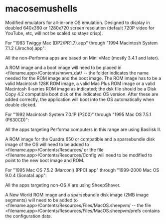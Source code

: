 # macosemushells
Modified emulators for all-in-one OS emulation.  Designed to display in doubled 640x360 or 1280x720 screen resolution (default 720P video for YouTube, etc, will not be scaled so stays crisp).

For "1983  Twiggy Mac (DP2/PR1.7).app" through "1994 Macintosh System 7.1.2 (Jirocho).app":

All the non-Performa apps are based on Mini vMac (mostly 3.4.1 and later).

A ROM image and a boot image will need to be placed in <filename.app>/Contents/mnvm_dat/ -- the folder indicates the name needed for the ROM image and the boot image.  The ROM image has to be a valid Macintosh 128K ROM image, a valid Mac Plus ROM image or a valid Macintosh II-series ROM image as indicated; the dsk file should be a Disk Copy 4.2 compatible boot disk of the indicated OS version.  After these are added correctly, the application will boot into the OS automatically when double clicked.
  
  
For "1992  Macintosh System 7.0.1P (P200)" through "1995 Mac OS 7.5.1 (P630CD)":

All the apps targeting Performa computers in this range are using Basilisk II.

A ROM image for the Quadra 650 or compatible and a sparsebundle disk image of the OS will need to be added to <filename.app>/Contents/Resources/ or the file <filename.app>/Contents/Resources/Config will need to be modified to point to the new boot image and ROM.
  
For "1995 Mac OS 7.5.2 (Marconi) (PPC).app" through "1999-2000 Mac OS 9.0.4 (Sonata).app":

All the apps targeting non-OS X are using SheepShaver.

A New World ROM image and a sparsebundle disk image (2MB image segments) will need to be added to <filename.app>/Contents/Resources/Files/MacOS.sheepvm/ -- the file <filename.app>/Contents/Resources/Files/MacOS.sheepvm/prefs contains the configuration data.
